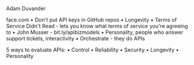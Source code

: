 Adam Duvander

face.com
• Don't put API keys in GitHub repos
• Longevity
• Terms of Service Didn't Read - lets you know what terms of service you're agreeing to
• John Musser - bit.ly/apibizmodels
• Personality, people who answer support tickets, interactivity
• Orchestrate - they do APIs

5 ways to evaluate APIs:
	• Control
	• Reliability
	• Security
	• Longevity
	• Personality